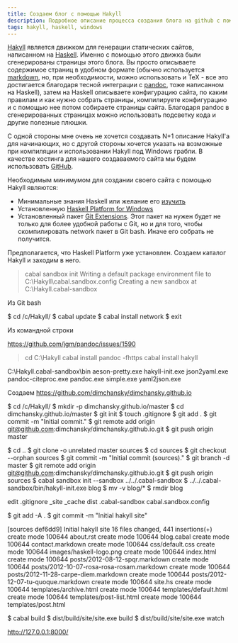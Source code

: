 ```yaml
---
title: Создаем блог с помощью Hakyll
description: Подробное описание процесса создания блога на github с помощью Hakyll под Windows
tags: hakyll, haskell, windows
---
```


[Hakyll](http://jaspervdj.be/hakyll/) является движком для генерации статических сайтов, написанном на 
[Haskell](http://www.haskell.org/). Именно с помощью этого движка были сгенерированы 
страницы этого блога. Вы просто описываете содержимое страниц в удобном формате (обычно используется [markdown](https://ru.wikipedia.org/wiki/Markdown), 
но, при необходимости, можно использовать и TeX - все это достигается благодаря тесной интеграции с 
[pandoc](http://johnmacfarlane.net/pandoc/), тоже написанном на Haskell), затем на Haskell описываете конфигурацию 
сайта, по каким  правилам и как нужно собрать страницы, компилируете конфигурацию и с помощью нее потом собираете 
страницы сайта. Благодаря pandoc в сгенерированных страницах можно использовать подсветку кода и другие полезные плюшки.

С одной стороны мне очень не хочется создавать N+1 описание Hakyll'a для начинающих, но с другой стороны
хочется указать на возможные при компиляции и использовании Hakyll под Windows грабли. В качестве хостинга для нашего
создаваемого сайта мы будем использовать [GitHub](https://github.com/).

Необходимым минимумом для создании своего сайта с помощью Hakyll являются:
 
 * Минимальные знания Haskell или желание его [изучить](http://tryhaskell.org/)
 * Установленную [Haskell Platform for Windows](http://www.haskell.org/platform/windows.html)
 * Установленный пакет [Git Extensions](https://code.google.com/p/gitextensions/). Этот пакет на нужен будет не только 
   для более удобной работы с Git, но и для того, чтобы скомпилировать network пакет в Git bash. Иначе его собрать не получится.


   
Предполагается, что Haskell Platform уже установлен.
Создаем каталог Hakyll и заходим в него.

> cabal sandbox init
Writing a default package environment file to
C:\Hakyll\cabal.sandbox.config
Creating a new sandbox at C:\Hakyll\.cabal-sandbox

Из Git bash

$ cd /c/Hakyll/
$ cabal update
$ cabal install network
$ exit

Из командной строки

https://github.com/jgm/pandoc/issues/1590
> cd C:\Hakyll
> cabal install pandoc -fhttps
> cabal install hakyll

C:\Hakyll\.cabal-sandbox\bin
aeson-pretty.exe
hakyll-init.exe
json2yaml.exe
pandoc-citeproc.exe
pandoc.exe
simple.exe
yaml2json.exe

Создаем https://github.com/dimchansky/dimchansky.github.io

$ cd /c/Hakyll/
$ mkdir -p dimchansky.github.io/master
$ cd dimchansky.github.io/master
$ git init
$ touch .gitignore
$ git add .
$ git commit -m "Initial commit."
$ git remote add origin git@github.com:dimchansky/dimchansky.github.io.git
$ git push origin master

$ cd ..
$ git clone -o unrelated master sources
$ cd sources
$ git checkout --orphan sources
$ git commit -m "Initial commit (sources)."
$ git branch -d master
$ git remote add origin git@github.com:dimchansky/dimchansky.github.io.git
$ git push origin sources
$ cabal sandbox init --sandbox ../../.cabal-sandbox
$ ../../.cabal-sandbox/bin/hakyll-init.exe blog
$ mv -v blog/*
$ rmdir blog

edit .gitignore
_site
_cache
dist
.cabal-sandbox
cabal.sandbox.config

$ git add -A .
$ git commit -m "Initial hakyll site"

[sources def6dd9] Initial hakyll site
 16 files changed, 441 insertions(+)
 create mode 100644 about.rst
 create mode 100644 blog.cabal
 create mode 100644 contact.markdown
 create mode 100644 css/default.css
 create mode 100644 images/haskell-logo.png
 create mode 100644 index.html
 create mode 100644 posts/2012-08-12-spqr.markdown
 create mode 100644 posts/2012-10-07-rosa-rosa-rosam.markdown
 create mode 100644 posts/2012-11-28-carpe-diem.markdown
 create mode 100644 posts/2012-12-07-tu-quoque.markdown
 create mode 100644 site.hs
 create mode 100644 templates/archive.html
 create mode 100644 templates/default.html
 create mode 100644 templates/post-list.html
 create mode 100644 templates/post.html

$ cabal build
$ dist/build/site/site.exe build
$ dist/build/site/site.exe watch

http://127.0.0.1:8000/
